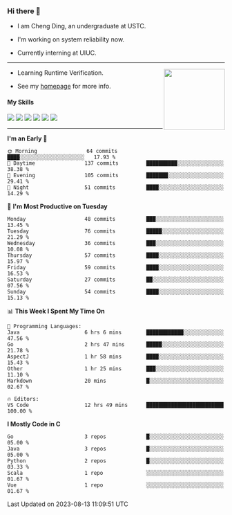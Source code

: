 ### Hi there 👋

* I am Cheng Ding, an undergraduate at USTC.
  
* I'm working on system reliability now.

* Currently interning at UIUC.

---

<img align="right" height="141" src="https://github-readme-stats.vercel.app/api?username=IrisesD&theme=tokyonight&show_icons=true&count_private=true">

-  Learning Runtime Verification.

-  See my [homepage](https://irisesd.github.io) for more info.

#### My Skills

![](https://img.shields.io/badge/C++-65318e?logo=cplusplus&logoColor=fff)
![](https://img.shields.io/badge/Python-3e74a2?logo=python&logoColor=fff)
![](https://img.shields.io/badge/C-5654a2?logo=c&logoColor=fff)
![](https://img.shields.io/badge/Go-00aaff?logo=go&logoColor=fff)
![](https://img.shields.io/badge/Docker-0088ff?logo=docker&logoColor=fff)
![](https://img.shields.io/badge/Apache-D22128?logo=apache&logoColor=fff)

---
<!--START_SECTION:waka-->
**I'm an Early 🐤** 

```text
🌞 Morning                64 commits          ████░░░░░░░░░░░░░░░░░░░░░   17.93 % 
🌆 Daytime                137 commits         ██████████░░░░░░░░░░░░░░░   38.38 % 
🌃 Evening                105 commits         ███████░░░░░░░░░░░░░░░░░░   29.41 % 
🌙 Night                  51 commits          ████░░░░░░░░░░░░░░░░░░░░░   14.29 % 
```
📅 **I'm Most Productive on Tuesday** 

```text
Monday                   48 commits          ███░░░░░░░░░░░░░░░░░░░░░░   13.45 % 
Tuesday                  76 commits          █████░░░░░░░░░░░░░░░░░░░░   21.29 % 
Wednesday                36 commits          ███░░░░░░░░░░░░░░░░░░░░░░   10.08 % 
Thursday                 57 commits          ████░░░░░░░░░░░░░░░░░░░░░   15.97 % 
Friday                   59 commits          ████░░░░░░░░░░░░░░░░░░░░░   16.53 % 
Saturday                 27 commits          ██░░░░░░░░░░░░░░░░░░░░░░░   07.56 % 
Sunday                   54 commits          ████░░░░░░░░░░░░░░░░░░░░░   15.13 % 
```


📊 **This Week I Spent My Time On** 

```text
💬 Programming Languages: 
Java                     6 hrs 6 mins        ████████████░░░░░░░░░░░░░   47.56 % 
Go                       2 hrs 47 mins       █████░░░░░░░░░░░░░░░░░░░░   21.78 % 
AspectJ                  1 hr 58 mins        ████░░░░░░░░░░░░░░░░░░░░░   15.43 % 
Other                    1 hr 25 mins        ███░░░░░░░░░░░░░░░░░░░░░░   11.10 % 
Markdown                 20 mins             █░░░░░░░░░░░░░░░░░░░░░░░░   02.67 % 

🔥 Editors: 
VS Code                  12 hrs 49 mins      █████████████████████████   100.00 % 
```

**I Mostly Code in C** 

```text
Go                       3 repos             █░░░░░░░░░░░░░░░░░░░░░░░░   05.00 % 
Java                     3 repos             █░░░░░░░░░░░░░░░░░░░░░░░░   05.00 % 
Python                   2 repos             █░░░░░░░░░░░░░░░░░░░░░░░░   03.33 % 
Scala                    1 repo              ░░░░░░░░░░░░░░░░░░░░░░░░░   01.67 % 
Vue                      1 repo              ░░░░░░░░░░░░░░░░░░░░░░░░░   01.67 % 
```




 Last Updated on 2023-08-13 11:09:51 UTC
<!--END_SECTION:waka-->
